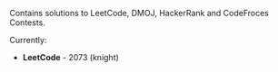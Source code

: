 Contains solutions to LeetCode, DMOJ, HackerRank and CodeFroces Contests.

Currently:
- **LeetCode** - 2073 (knight)
